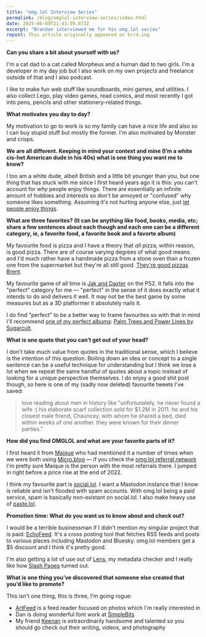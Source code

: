 ```yaml
---
title: "omg.lol Interview Series"
permalink: /blog/omglol-interview-series/index.html
date: 2025-06-09T21:43:59.873Z
excerpt: "Brandan interviewed me for his omg.lol series"
repost: This article originally appeared on krrd.ing
---
```


**Can you share a bit about yourself with us?**

I'm a cat dad to a cat called Morpheus and a human dad to two girls. I'm a developer in my day job but I also work on my own projects and freelance outside of that and I also podcast.

I like to make fun web stuff like soundboards, mini games, and utilities. I also collect Lego, play video games, read comics, and most recently I got into pens, pencils and other stationery-related things.

**What motivates you day to day?**

My motivation to go to work is so my family can have a nice life and also so I can buy stupid stuff but mostly the former. I'm also motivated by Monster and crisps.

**We are all different. Keeping in mind your context and mine (I’m a white cis-het American dude in his 40s) what is one thing you want me to know?**

I too am a white dude, albeit British and a little bit younger than you, but one thing that has stuck with me since I first heard years ago it is this: you can't account for _why_ people enjoy things. There are essentially an infinite amount of hobbies and interests so don't be annoyed or "confused" why someone likes something. Assuming it's not hurting anyone else, just [let people enjoy things](https://knowyourmeme.com/memes/let-people-enjoy-things).

**What are three favorites? (It can be anything like food, books, media, etc; share a few sentences about each though and each one can be a different category, ie, a favorite food, a favorite book and a favorte album)**

My favourite food is pizza and I have a theory that _all_ pizza, within reason, is good pizza. There are of course varying degrees of what good means and I'd much rather have a handmade pizza from a stone oven than a frozen one from the supermarket but they're all still good. [They're good pizzas Brent](https://knowyourmeme.com/memes/theyre-good-dogs-brent).

My favourite game of all time is [Jak and Daxter](https://en.wikipedia.org/wiki/Jak_and_Daxter:_The_Precursor_Legacy) on the PS2. It falls into the "perfect" category for me — "perfect" in the sense of it does exactly what it intends to do and delivers it well. It may not be the best game by some measures but as a 3D platformer it absolutely nails it.

I do find "perfect" to be a better way to frame favourites so with that in mind I'll recommend [one of my perfect albums](https://rknight.me/blog/the-perfect-album/): [Palm Trees and Power Lines by Sugarcult](https://musicthread.app/link/1xDSeoArPOCrpESs52IqIqK9eCi).

**What is one quote that you can’t get out of your head?**

I don't take much value from quotes in the traditional sense, which I believe is the intention of this question. Boiling down an idea or  concept to a single sentence can be a useful technique for understanding but I think we lose a lot when we repeat the same handful of quotes about a topic instead of looking for a unique perspective themselves. I do enjoy a good shit post though, so here is one of my (sadly now deleted) favourite tweets I've saved:

> love reading about men in history like "unfortunately, he never found a wife :( his elaborate scarf collection sold for $1.2M in 2011. he and his closest male friend, Chauncey, with whom he shared a bed, died within weeks of one another. they were known for their dinner parties."


**How did you find OMGLOL and what are your favorite parts of it?**

I first heard it from [Maique](https://maique.eu/) who had mentioned it a number of times when we were both using [Micro.blog](https://micro.blog) — if you check the [omg.lol referral network](https://home.omg.lol/account/referrals/network) I'm pretty sure Maique is the person with the most referrals there. I jumped in right before a price rise at the end of 2022. 

I think my favourite part is [social.lol](https://social.lol). I want a Mastodon instance that I know is reliable and isn't flooded with spam accounts. With omg.lol being a paid service, spam is basically non-existant on social.lol. I also make heavy use of [paste.lol](https://robb.paste.lol).

**Promotion time: What do you want us to know about and check out?**

I would be a terrible businessman if I didn't mention my singular project that is paid: [EchoFeed](https://echofeed.app). It's a cross posting tool that fetches RSS feeds and posts to various places including Mastodon and Bluesky. omg.lol members get a $5 discount and I think it's pretty good.

I'm also getting a lot of use out of [Lens](https://lens.rknight.me), my metadata checker and I really like how [Slash Pages](https://slashpages.net) turned out.

**What is one thing you’ve discovered that someone else created that you’d like to promote?**

This isn't one thing, this is three, I'm going rogue:

- [ArtFeed](https://artfeed.org) is a feed reader focused on photos which I'm really interested in
- Dan is doing wonderful font work at [SimpleBits](https://simplebits.shop/collections/fonts)
- My friend [Keenan](https://gkeenan.co) is extraordinarily handsome and talented so you should go check out their writing, videos, and photography